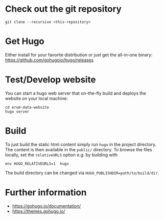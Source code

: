 # Check out the git repository

```
git clone --recursive <this-repository>
```

# Get Hugo

Either install for your favorite distribution or just get the all-in-one binary: https://github.com/gohugoio/hugo/releases

# Test/Develop website

You can start a hugo web server that on-the-fly build and deploys the website on your local machine:

```
cd erum-data-website
hugo server
```

# Build

To just build the static html content simply run `hugo` in the project
directory. The content is then available in the `public/` directory.
To browse the files locally, set the `relativeURLS` option e.g. by building with

```
env HUGO_RELATIVEURLS=1  hugo
```

The build directory can be changed via `HUGO_PUBLISHDIR=path/to/build/dir`.

# Further information

- https://gohugo.io/documentation/
- https://themes.gohugo.io/

